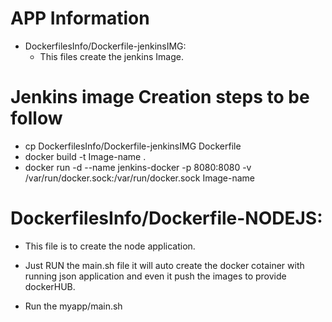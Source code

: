 # APP Information

- DockerfilesInfo/Dockerfile-jenkinsIMG: 
  - This files create the jenkins Image.
# Jenkins image Creation steps to be follow

- cp DockerfilesInfo/Dockerfile-jenkinsIMG Dockerfile
- docker build -t Image-name .
- docker  run -d --name jenkins-docker -p 8080:8080  -v /var/run/docker.sock:/var/run/docker.sock Image-name

# DockerfilesInfo/Dockerfile-NODEJS: 
  - This file is to create the node application. 
  - Just RUN the main.sh file it will auto  create the docker cotainer with running json application and even it push the images to provide dockerHUB.

- Run the myapp/main.sh 
